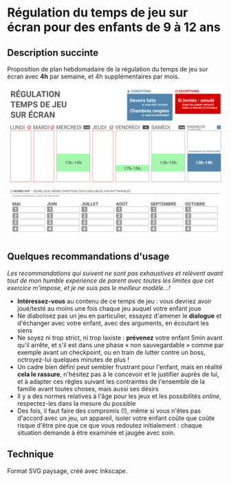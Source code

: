 # Régulation du temps de jeu sur écran pour des enfants de 9 à 12 ans

## Description succinte
Proposition de plan hebdomadaire de la régulation du temps de jeu sur écran avec **4h** par semaine, et 4h supplémentaires par mois.

![Régulation du temps de jeu format PNG](/joursdordi.png)

## Quelques recommandations d'usage
_Les recommandations qui suivent ne sont pas exhaustives et relèvent avant tout de mon humble expérience de parent avec toutes les limites que cet exercice m'impose, et je ne suis pas le meilleur modèle...!_

- **Intéressez-vous** au contenu de ce temps de jeu : vous devriez avoir joué/testé au moins une fois chaque jeu auquel votre enfant joue
- Ne diabolisez pas un jeu en particulier, essayez d'amener le **dialogue** et d'échanger avec votre enfant, avec des arguments, en écoutant les siens
- Ne soyez ni trop strict, ni trop laxiste : **prévenez** votre enfant 5min avant qu'il arrête, et s'il est dans une phase « non sauvegardable » comme par exemple avant un checkpoint, ou en train de lutter contre un boss, octroyez-lui quelques minutes de plus !
- Un cadre bien défini peut sembler frustrant pour l'enfant, mais en réalité **cela le rassure**, n'hésitez pas à le concevoir et le justifier auprès de lui, et à adapter ces règles suivant les contraintes de l'ensemble de la famille avant toutes choses, mais aussi ses désirs
- Il y a des normes relatives à l'âge pour les jeux et les possibilités _online_, respectez-les dans la mesure du possible
- Des fois, il faut faire des compromis (!), même si vous n'êtes pas d'accord avec un jeu, un appareil, isoler votre enfant coûte que coûte risque d'être pire que ce que vous redoutez initialement : chaque situation demande à être examinée et jaugée avec soin.

## Technique
Format SVG paysage, créé avec Inkscape.
